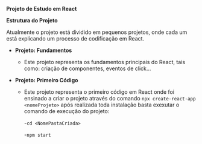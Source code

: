**Projeto de Estudo em React**

**Estrutura do Projeto**

Atualmente o projeto está dividido em pequenos projetos, onde cada um está explicando um processo de codificação em React.

- **Projeto: Fundamentos**

  - Este projeto representa os fundamentos principais do React, tais como: criação de componentes, eventos de click...
 
- **Projeto: Primeiro Código**

  - Este projeto representa o primeiro código em React onde foi ensinado a criar o projeto através do comando `npx create-react-app <nomeProjeto>` após realizada toda instalação basta exexutar o comando de execução do projeto:

    -`cd <NomePastaCriada>`

    -`npm start`

